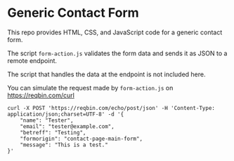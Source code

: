 # Generic Contact Form

This repo provides HTML, CSS, and JavaScript code for a generic contact form.

The script `form-action.js` validates the form data and sends it as JSON to a remote endpoint.

The script that handles the data at the endpoint is not included here.

You can simulate the request made by `form-action.js` on https://reqbin.com/curl
```
curl -X POST 'https://reqbin.com/echo/post/json' -H 'Content-Type: application/json;charset=UTF-8' -d '{
    "name": "Tester",
    "email": "tester@example.com",
    "betreff": "Testing",
    "formorigin": "contact-page-main-form",
    "message": "This is a test."
}'
```
